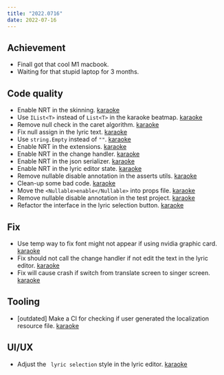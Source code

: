 ```yaml
---
title: "2022.0716"
date: 2022-07-16
---
```


## Achievement

- Finall got that cool M1 macbook.
- Waiting for that stupid laptop for 3 months.

## Code quality

- Enable NRT in the skinning. [karaoke](#1412@andy840119)
- Use `IList<T>` instead of `List<T>` in the karaoke beatmap. [karaoke](#1410#1413@andy840119)
- Remove null check in the caret algorithm. [karaoke](#1414@andy840119)
- Fix null assign in the lyric text. [karaoke](#1415@andy840119)
- Use `string.Empty` instead of `""`. [karaoke](#1416@andy840119)
- Enable NRT in the extensions. [karaoke](#1418@andy840119)
- Enable NRT in the change handler. [karaoke](#1419@andy840119)
- Enable NRT in the json serializer. [karaoke](#1421@andy840119)
- Enable NRT in the lyric editor state. [karaoke](#1423@andy840119)
- Remove nullable disable annotation in the asserts utils. [karaoke](#1427@andy840119)
- Clean-up some bad code. [karaoke](#1428@andy840119)
- Move the `<Nullable>enable</Nullable>` into props file. [karaoke](#1430@andy840119)
- Remove nullable disable annotation in the test project. [karaoke](#1431@andy840119)
- Refactor the interface in the lyric selection button. [karaoke](#1434@andy840119)

## Fix

- Use temp way to fix font might not appear if using nvidia graphic card. [karaoke](#1318#1426@andy840119)
- Fix should not call the change handler if not edit the text in the lyric editor. [karaoke](#1437@andy840119)
- Fix will cause crash if switch from translate screen to singer screen. [karaoke](#1436#1438@andy840119)

## Tooling

- [outdated] Make a CI for checking if user generated the localization resource file. [karaoke](#1269@andy840119)

## UI/UX

- Adjust the ` lyric selection` style in the lyric editor. [karaoke](#1433@andy840119)

